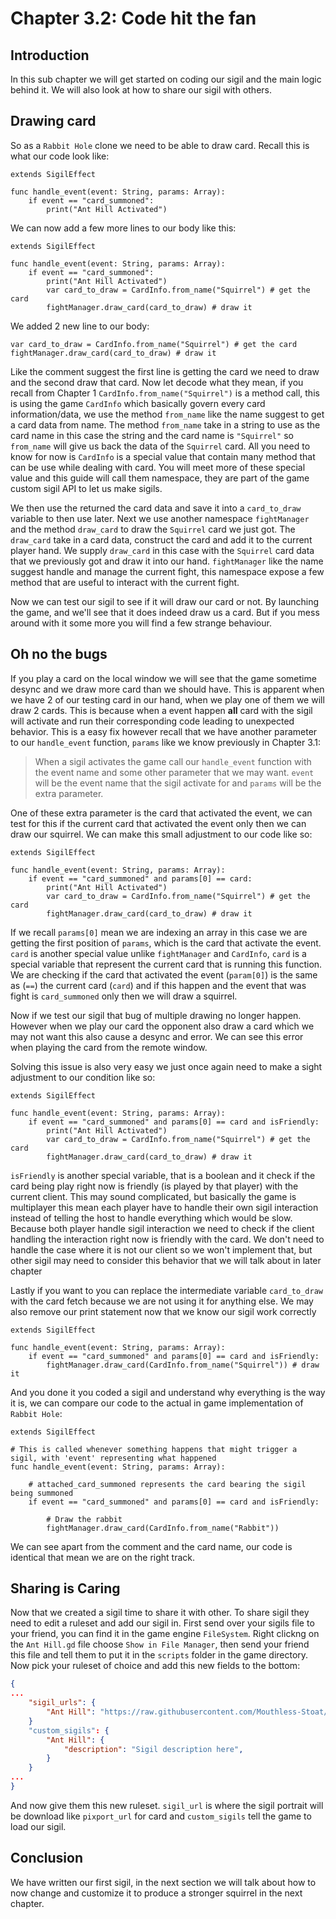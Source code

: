 # Chapter 3.2: Code hit the fan

## Introduction

In this sub chapter we will get started on coding our sigil and the main logic behind it. We will also look at how to share our sigil with others.

## Drawing card

So as a `Rabbit Hole` clone we need to be able to draw card. Recall this is what our code look like:

```gdscript
extends SigilEffect

func handle_event(event: String, params: Array):
	if event == "card_summoned":
		print("Ant Hill Activated")
```

We can now add a few more lines to our body like this:

```gdscript
extends SigilEffect

func handle_event(event: String, params: Array):
	if event == "card_summoned":
		print("Ant Hill Activated")
		var card_to_draw = CardInfo.from_name("Squirrel") # get the card
		fightManager.draw_card(card_to_draw) # draw it
```

We added 2 new line to our body:

```gdscript
var card_to_draw = CardInfo.from_name("Squirrel") # get the card
fightManager.draw_card(card_to_draw) # draw it
```

Like the comment suggest the first line is getting the card we need to draw and the second draw that card. Now let decode what they mean, if you recall from Chapter 1 `CardInfo.from_name("Squirrel")` is a method call, this is using the game `CardInfo` which basically govern every card information/data, we use the method `from_name` like the name suggest to get a card data from name. The method `from_name` take in a string to use as the card name in this case the string and the card name is `"Squirrel"` so `from_name` will give us back the data of the `Squirrel` card. All you need to know for now is `CardInfo` is a special value that contain many method that can be use while dealing with card. You will meet more of these special value and this guide will call them namespace, they are part of the game custom sigil API to let us make sigils.

We then use the returned the card data and save it into a `card_to_draw` variable to then use later. Next we use another namespace `fightManager` and the method `draw_card` to draw the `Squirrel` card we just got. The `draw_card` take in a card data, construct the card and add it to the current player hand. We supply `draw_card` in this case with the `Squirrel` card data that we previously got and draw it into our hand. `fightManager` like the name suggest handle and manage the current fight, this namespace expose a few method that are useful to interact with the current fight.

Now we can test our sigil to see if it will draw our card or not. By launching the game, and we'll see that it does indeed draw us a card. But if you mess around with it some more you will find a few strange behaviour.

## Oh no the bugs

If you play a card on the local window we will see that the game sometime desync and we draw more card than we should have. This is apparent when we have 2 of our testing card in our hand, when we play one of them we will draw 2 cards. This is because when a event happen **all** card with the sigil will activate and run their corresponding code leading to unexpected behavior. This is a easy fix however recall that we have another parameter to our `handle_event` function, `params` like we know previously in Chapter 3.1:

> When a sigil activates the game call our `handle_event` function with the event name and some other parameter that we may want. `event` will be the event name that the sigil activate for and `params` will be the extra parameter.

One of these extra parameter is the card that activated the event, we can test for this if the current card that activated the event only then we can draw our squirrel. We can make this small adjustment to our code like so:

```gdscript
extends SigilEffect

func handle_event(event: String, params: Array):
	if event == "card_summoned" and params[0] == card:
		print("Ant Hill Activated")
		var card_to_draw = CardInfo.from_name("Squirrel") # get the card
		fightManager.draw_card(card_to_draw) # draw it
```

If we recall `params[0]` mean we are indexing an array in this case we are getting the first position of `params`, which is the card that activate the event. `card` is another special value unlike `fightManager` and `CardInfo`, `card` is a special variable that represent the current card that is running this function. We are checking if the card that activated the event (`param[0]`) is the same as (`==`) the current card (`card`) and if this happen and the event that was fight is `card_summoned` only then we will draw a squirrel.

Now if we test our sigil that bug of multiple drawing no longer happen. However when we play our card the opponent also draw a card which we may not want this also cause a desync and error. We can see this error when playing the card from the remote window.

Solving this issue is also very easy we just once again need to make a sight adjustment to our condition like so:

```gdscript
extends SigilEffect

func handle_event(event: String, params: Array):
	if event == "card_summoned" and params[0] == card and isFriendly:
		print("Ant Hill Activated")
		var card_to_draw = CardInfo.from_name("Squirrel") # get the card
		fightManager.draw_card(card_to_draw) # draw it
```

`isFriendly` is another special variable, that is a boolean and it check if the card being play right now is friendly (is played by that player) with the current client. This may sound complicated, but basically the game is multiplayer this mean each player have to handle their own sigil interaction instead of telling the host to handle everything which would be slow. Because both player handle sigil interaction we need to check if the client handling the interaction right now is friendly with the card. We don't need to handle the case where it is not our client so we won't implement that, but other sigil may need to consider this behavior that we will talk about in later chapter

Lastly if you want to you can replace the intermediate variable `card_to_draw` with the card fetch because we are not using it for anything else. We may also remove our print statement now that we know our sigil work correctly

```gdscript
extends SigilEffect

func handle_event(event: String, params: Array):
	if event == "card_summoned" and params[0] == card and isFriendly:
		fightManager.draw_card(CardInfo.from_name("Squirrel")) # draw it
```

And you done it you coded a sigil and understand why everything is the way it is, we can compare our code to the actual in game implementation of `Rabbit Hole`:

```gdscript
extends SigilEffect

# This is called whenever something happens that might trigger a sigil, with 'event' representing what happened
func handle_event(event: String, params: Array):

	# attached_card_summoned represents the card bearing the sigil being summoned
	if event == "card_summoned" and params[0] == card and isFriendly:

		# Draw the rabbit
		fightManager.draw_card(CardInfo.from_name("Rabbit"))
```

We can see apart from the comment and the card name, our code is identical that mean we are on the right track.

## Sharing is Caring

Now that we created a sigil time to share it with other. To share sigil they need to edit a ruleset and add our sigil in. First send over your sigils file to your friend, you can find it in the game engine `FileSystem`. Right clickng on the `Ant Hill.gd` file choose `Show in File Manager`, then send your friend this file and tell them to put it in the `scripts` folder in the game directory. Now pick your ruleset of choice and add this new fields to the bottom:

```json
{
...
    "sigil_urls": {
        "Ant Hill": "https://raw.githubusercontent.com/Mouthless-Stoat/sigil101/main/3-rabbit/Ant%20Hill.png"
    }
    "custom_sigils": {
        "Ant Hill": {
            "description": "Sigil description here",
        }
    }
...
}
```

And now give them this new ruleset. `sigil_url` is where the sigil portrait will be download like `pixport_url` for card and `custom_sigils` tell the game to load our sigil.

## Conclusion

We have written our first sigil, in the next section we will talk about how to now change and customize it to produce a stronger squirrel in the next chapter.
